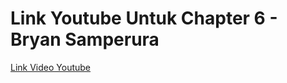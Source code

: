 # Link Youtube Untuk Chapter 6 - Bryan Samperura

[Link Video Youtube](https://youtu.be/NGpgXinfJ6U)